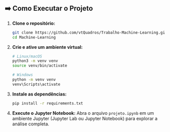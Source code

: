 ##  ➡️ Como Executar o Projeto

1.  **Clone o repositório:**
    ```bash
    git clone https://github.com/vtQuadros/Trabalho-Machine-Learning.git
    cd Machine-Learning
    ```

2.  **Crie e ative um ambiente virtual:**
    ```bash
    # Linux/macOS
    python3 -m venv venv
    source venv/bin/activate

    # Windows
    python -m venv venv
    venv\Scripts\activate
    ```

3.  **Instale as dependências:**
    ```bash
    pip install -r requirements.txt
    ```

4.  **Execute o Jupyter Notebook:**
    Abra o arquivo `projeto.ipynb` em um ambiente Jupyter (Jupyter Lab ou Jupyter Notebook) para explorar a análise completa.
    

